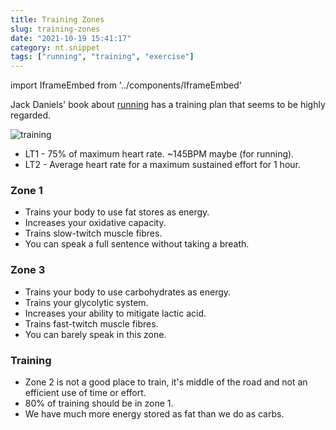```yaml
---
title: Training Zones
slug: training-zones
date: "2021-10-19 15:41:17"
category: nt.snippet
tags: ["running", "training", "exercise"]
---
```


import IframeEmbed from '../components/IframeEmbed'

Jack Daniels' book about
[running](https://www.amazon.com/Daniels-Running-Formula-Jack-Tupper/dp/1450431836) has a training plan that seems to be highly regarded.

![training](/static/images/training-graph.png)

- LT1 - 75% of maximum heart rate. ~145BPM maybe (for running).
- LT2 - Average heart rate for a maximum sustained effort for 1 hour.

### Zone 1

- Trains your body to use fat stores as energy.
- Increases your oxidative capacity.
- Trains slow-twitch muscle fibres.
- You can speak a full sentence without taking a breath.

### Zone 3

- Trains your body to use carbohydrates as energy.
- Trains your glycolytic system.
- Increases your ability to mitigate lactic acid.
- Trains fast-twitch muscle fibres.
- You can barely speak in this zone.

### Training

- Zone 2 is not a good place to train, it's middle of the road and not an efficient use of time or effort.
- 80% of training should be in zone 1.
- We have much more energy stored as fat than we do as carbs.

<IframeEmbed src='https://youtube.com/embed/F3QcX58i3WE' />

